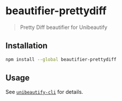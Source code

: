 # beautifier-prettydiff

> Pretty Diff beautifier for Unibeautify

## Installation

```bash
npm install --global beautifier-prettydiff
```

## Usage

See [`unibeautify-cli`](https://github.com/Unibeautify/unibeautify-cli) for details.
